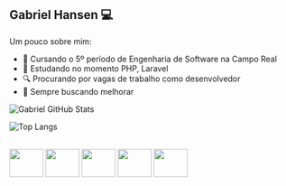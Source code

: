 ## Gabriel Hansen 💻

<link rel="stylesheet" type='text/css' href="https://cdn.jsdelivr.net/gh/devicons/devicon@latest/devicon.min.css" />
Um pouco sobre mim:

- 📖 Cursando o 5º período de Engenharia de Software na Campo Real
- 📲 Estudando no momento PHP, Laravel
- 🔍 Procurando por vagas de trabalho como desenvolvedor
- 📄 Sempre buscando melhorar


![Gabriel GitHub Stats](https://github-readme-stats.vercel.app/api?username=gabrielhansenn&show_icons=true&theme=dark)

![Top Langs](https://github-readme-stats.vercel.app/api/top-langs/?username=gabrielhansenn&layout=compact&theme=dark)


<div style="display: inline_block"><br>
            <img src="https://cdn.jsdelivr.net/gh/devicons/devicon@latest/icons/html5/html5-original-wordmark.svg" height="50" width="60"/>        
            <img src="https://cdn.jsdelivr.net/gh/devicons/devicon@latest/icons/css3/css3-original-wordmark.svg" height="50" width="60"/> 
            <img src="https://cdn.jsdelivr.net/gh/devicons/devicon@latest/icons/php/php-original.svg" height="50" width="60" />
            <img src="https://cdn.jsdelivr.net/gh/devicons/devicon@latest/icons/cplusplus/cplusplus-original.svg" height="50"  width="60" />
            <img src="https://cdn.jsdelivr.net/gh/devicons/devicon@latest/icons/nodejs/nodejs-original-wordmark.svg" height="50" width="60" />
</div>
          
